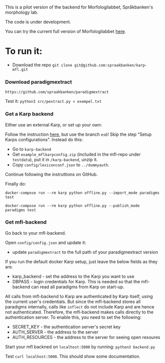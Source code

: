 This is a pilot version of the backend for Morfologilabbet,
Språkbanken's morphology lab.

The code is under development.

You can try the current full version of Morfologilabbet [here](https://spraakbanken.gu.se/morfologilabbet/).


# To run it:

* Download the repo `git clone git@github.com:spraakbanken/karp-mfl.git`

### Download paradigmextract
`https://github.com/spraakbanken/paradigmextract`

Test it:
`python3 src/pextract.py < exempel.txt`


### Get a Karp backend
Either use an external Karp, or set up your own:

Follow the instruction [here](https://github.com/spraakbanken/karp-docker),
but use the branch `es6`!
Skip the step "Setup Karps configurations". Instead do this:

- Go to `karp-backend`
- Get `example_mflkarpconfig.zip` (included in the mfl-repo under `testdata`),
    put it in `/karp-backend`, unzip it.
- Copy `config/lexiconconf.json` to `../dummyauth`.

Continue following the instruttions on GitHub.

Finally do:

`docker-compose run --rm karp python offline.py --import_mode paradigms test`

`docker-compose run --rm karp python offline.py --publish_mode paradigms test`



### Get mfl-backend
Go back to your mfl-backend.

Open `config/config.json` and update it:

 * update `paradigmextract` to the full path of your paradigmextract version

If you run the default docker Karp setup, just leave the below fields as they are.

 * karp_backend - set the address to the Karp you want to use
 * DBPASS - login credentials for Karp. This is needed so that the mfl-backend can
   read all paradigms from Karp on start-up.

All calls from mfl-backend to Karp are authenticated by Karp itself, using the current
user's credentials.
But since the mfl-backend stores all paradigms internally, calls like
`inflect` do not include Karp and are hence not authenticated. Therefore, the mfl-backend
makes calls directly to the authentication server. To enable this, you need to set the
following:
 * SECRET_KEY - the authentication server's secret key
 * AUTH_SERVER - the address to the server
 * AUTH_RESOURCES - the address to the server for seeing open resoures


Start your mfl backned on `localhost:5000` by running: `python3 backend.py`

Test `curl localhost:5000`. This should show some documentation.
